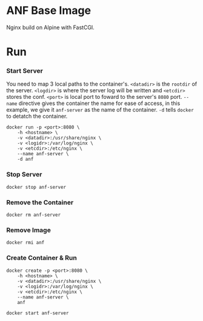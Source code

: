 # ANF Base Image

Nginx build on Alpine with FastCGI.

# Run

### Start Server

You need to map 3 local paths to the container's. 
`<datadir>` is the `rootdir` of the server.
`<logdir>` is where the server log will be written and `<etcdir>` stores the conf.
`<port>` is local port to foward to the server's `8080` port.
`--name` directive gives the container the name for ease of access, in this example,
we give it `anf-server` as the name of the container.
`-d` tells `docker` to detatch the container.

    docker run -p <port>:8080 \
        -h <hostname> \
        -v <datadir>:/usr/share/nginx \
        -v <logidr>:/var/log/nginx \
        -v <etcdir>:/etc/nginx \
        --name anf-server \
        -d anf

### Stop Server

    docker stop anf-server

### Remove the Container

    docker rm anf-server

### Remove Image

    docker rmi anf
    

### Create Container & Run

    docker create -p <port>:8080 \
        -h <hostname> \
        -v <datadir>:/usr/share/nginx \
        -v <logidr>:/var/log/nginx \
        -v <etcdir>:/etc/nginx \
        --name anf-server \
        anf

    docker start anf-server
